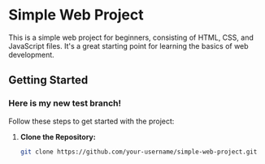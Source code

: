 # Simple Web Project

This is a simple web project for beginners, consisting of HTML, CSS, and JavaScript files. It's a great starting point for learning the basics of web development.

## Getting Started

### Here is my new test branch!

Follow these steps to get started with the project:

1. **Clone the Repository:**
    ```bash
    git clone https://github.com/your-username/simple-web-project.git
    ```
